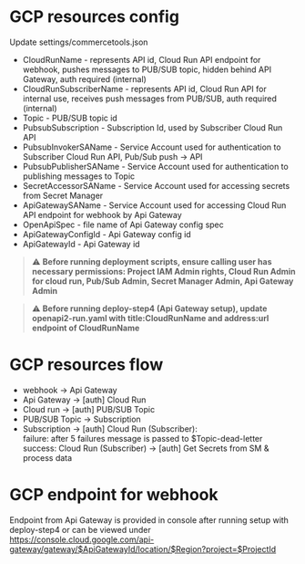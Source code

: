 # GCP resources config

Update settings/commercetools.json
 - CloudRunName - represents API id, Cloud Run API endpoint for webhook, pushes messages to PUB/SUB topic, hidden behind API Gateway, auth required (internal)
 - CloudRunSubscriberName - represents API id, Cloud Run API for internal use, receives push messages from PUB/SUB, auth required (internal)
 - Topic - PUB/SUB topic id
 - PubsubSubscription - Subscription Id, used by Subscriber Cloud Run API
 - PubsubInvokerSAName - Service Account used for authentication to Subscriber Cloud Run API, Pub/Sub push -> API
 - PubsubPublisherSAName - Service Account used for authentication to publishing messages to Topic
 - SecretAccessorSAName - Service Account used for accessing secrets from Secret Manager
 - ApiGatewaySAName - Service Account used for accessing Cloud Run API endpoint for webhook by Api Gateway
 - OpenApiSpec - file name of Api Gateway config spec
 - ApiGatewayConfigId - Api Gateway config id
 - ApiGatewayId - Api Gateway id

 > :warning: **Before running deployment scripts, ensure calling user has necessary permissions: Project IAM Admin rights, Cloud Run Admin for cloud run, Pub/Sub Admin, Secret Manager Admin, Api Gateway Admin**

 > :warning: **Before running deploy-step4 (Api Gateway setup), update openapi2-run.yaml with title:CloudRunName and address:url endpoint of CloudRunName**

 # GCP resources flow

 - webhook -> Api Gateway
 - Api Gateway -> [auth] Cloud Run
 - Cloud run -> [auth] PUB/SUB Topic
 - PUB/SUB Topic -> Subscription
 - Subscription -> [auth] Cloud Run (Subscriber): \
    failure: after 5 failures message is passed to $Topic-dead-letter \
    success: Cloud Run (Subscriber) -> [auth] Get Secrets from SM & process data

 # GCP endpoint for webhook

 Endpoint from Api Gateway is provided in console after running setup with deploy-step4 or can be viewed under https://console.cloud.google.com/api-gateway/gateway/$ApiGatewayId/location/$Region?project=$ProjectId
